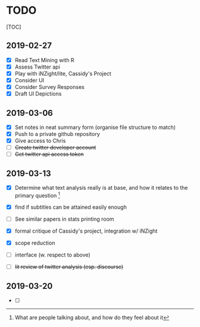 # TODO

[TOC]

## 2019-02-27

- [x] Read Text Mining with R
- [x] Assess Twitter api
- [x] Play with iNZight/lite, Cassidy's Project
- [x] Consider UI
- [x] Consider Survey Responses
- [x] Draft UI Depictions

## 2019-03-06

- [x] Set notes in neat summary form (organise file structure to match)
- [x] Push to a private github repository
- [x] Give access to Chris
- [ ] ~~Create twitter developer account~~
- [ ] ~~Get twitter api access token~~

## 2019-03-13

- [x] Determine what text analysis really is at base, and how it relates to the primary question [^1]

- [x] find if subtitles can be attained easily enough

- [ ] See similar papers in stats printing room

- [x] formal critique of Cassidy's project, integration w/ iNZight
- [x] scope reduction
- [ ] interface (w. respect to above)
- [ ] ~~lit review of twitter analysis (esp. discourse)~~

## 2019-03-20

- [ ] 













[^1]: What are people talking about, and how do they feel about it